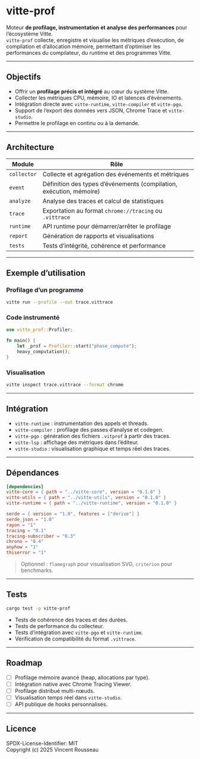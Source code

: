 

# vitte-prof

Moteur **de profilage, instrumentation et analyse des performances** pour l’écosystème Vitte.  
`vitte-prof` collecte, enregistre et visualise les métriques d’exécution, de compilation et d’allocation mémoire, permettant d’optimiser les performances du compilateur, du runtime et des programmes Vitte.

---

## Objectifs

- Offrir un **profilage précis et intégré** au cœur du système Vitte.  
- Collecter les métriques CPU, mémoire, IO et latences d’événements.  
- Intégration directe avec `vitte-runtime`, `vitte-compiler` et `vitte-pgo`.  
- Support de l’export des données vers JSON, Chrome Trace et `vitte-studio`.  
- Permettre le profilage en continu ou à la demande.

---

## Architecture

| Module        | Rôle |
|---------------|------|
| `collector`   | Collecte et agrégation des événements et métriques |
| `event`       | Définition des types d’événements (compilation, exécution, mémoire) |
| `analyze`     | Analyse des traces et calcul de statistiques |
| `trace`       | Exportation au format `chrome://tracing` ou `.vittrace` |
| `runtime`     | API runtime pour démarrer/arrêter le profilage |
| `report`      | Génération de rapports et visualisations |
| `tests`       | Tests d’intégrité, cohérence et performance |

---

## Exemple d’utilisation

### Profilage d’un programme

```bash
vitte run --profile --out trace.vittrace
```

### Code instrumenté

```rust
use vitte_prof::Profiler;

fn main() {
    let _prof = Profiler::start("phase_compute");
    heavy_computation();
}
```

### Visualisation

```bash
vitte inspect trace.vittrace --format chrome
```

---

## Intégration

- `vitte-runtime` : instrumentation des appels et threads.  
- `vitte-compiler` : profilage des passes d’analyse et codegen.  
- `vitte-pgo` : génération des fichiers `.vitprof` à partir des traces.  
- `vitte-lsp` : affichage des métriques dans l’éditeur.  
- `vitte-studio` : visualisation graphique et temps réel des traces.

---

## Dépendances

```toml
[dependencies]
vitte-core = { path = "../vitte-core", version = "0.1.0" }
vitte-utils = { path = "../vitte-utils", version = "0.1.0" }
vitte-runtime = { path = "../vitte-runtime", version = "0.1.0" }

serde = { version = "1.0", features = ["derive"] }
serde_json = "1.0"
rayon = "1"
tracing = "0.1"
tracing-subscriber = "0.3"
chrono = "0.4"
anyhow = "1"
thiserror = "1"
``` 

> Optionnel : `flamegraph` pour visualisation SVG, `criterion` pour benchmarks.

---

## Tests

```bash
cargo test -p vitte-prof
```

- Tests de cohérence des traces et des durées.  
- Tests de performance du collecteur.  
- Tests d’intégration avec `vitte-pgo` et `vitte-runtime`.  
- Vérification de compatibilité du format `.vittrace`.

---

## Roadmap

- [ ] Profilage mémoire avancé (heap, allocations par type).  
- [ ] Intégration native avec Chrome Tracing Viewer.  
- [ ] Profilage distribué multi-nœuds.  
- [ ] Visualisation temps réel dans `vitte-studio`.  
- [ ] API publique de hooks personnalisés.

---

## Licence

SPDX-License-Identifier: MIT  
Copyright (c) 2025 Vincent Rousseau